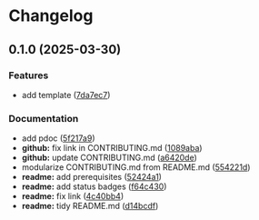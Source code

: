 # Changelog

## 0.1.0 (2025-03-30)


### Features

* add template ([7da7ec7](https://github.com/remarkablemark/python_package_template/commit/7da7ec75254a69c69829c090b6430be720bb3996))


### Documentation

* add pdoc ([5f217a9](https://github.com/remarkablemark/python_package_template/commit/5f217a9dbf90238d47041eeec428eef71144316d))
* **github:** fix link in CONTRIBUTING.md ([1089aba](https://github.com/remarkablemark/python_package_template/commit/1089abaf498396f7c7bbfb67de56140f347d2505))
* **github:** update CONTRIBUTING.md ([a6420de](https://github.com/remarkablemark/python_package_template/commit/a6420dee455b133028a6e8a51617233c700f9f84))
* modularize CONTRIBUTING.md from README.md ([554221d](https://github.com/remarkablemark/python_package_template/commit/554221def9cfb587f5630e31330163462320cad9))
* **readme:** add prerequisites ([52424a1](https://github.com/remarkablemark/python_package_template/commit/52424a114869307f579786acd3d25764003cc743))
* **readme:** add status badges ([f64c430](https://github.com/remarkablemark/python_package_template/commit/f64c430010b418fefbf13b40835bd0320e79d718))
* **readme:** fix link ([4c40bb4](https://github.com/remarkablemark/python_package_template/commit/4c40bb4e4195b6302afa8ded39ce4a0781306d3e))
* **readme:** tidy README.md ([d14bcdf](https://github.com/remarkablemark/python_package_template/commit/d14bcdfd863c2b9063984c52df7cddb0e6bb2d57))
